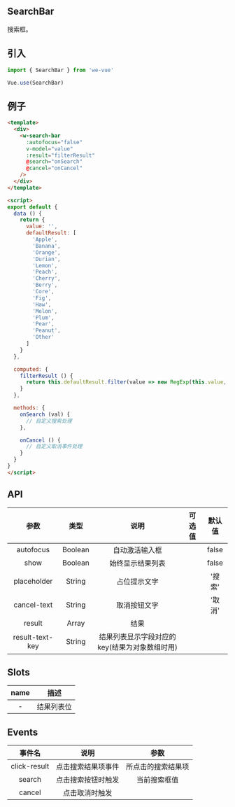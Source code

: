SearchBar
---
搜索框。

## 引入

```js
import { SearchBar } from 'we-vue'

Vue.use(SearchBar)
```

## 例子

```html
<template>
  <div>
    <w-search-bar 
      :autofocus="false" 
      v-model="value" 
      :result="filterResult"
      @search="onSearch"
      @cancel="onCancel"
    />
  </div>
</template>

<script>
export default {
  data () {
    return {
      value: '',
      defaultResult: [
        'Apple',
        'Banana',
        'Orange',
        'Durian',
        'Lemon',
        'Peach',
        'Cherry',
        'Berry',
        'Core',
        'Fig',
        'Haw',
        'Melon',
        'Plum',
        'Pear',
        'Peanut',
        'Other'
      ]
    }
  },

  computed: {
    filterResult () {
      return this.defaultResult.filter(value => new RegExp(this.value, 'i').test(value))
    }
  },

  methods: {
    onSearch (val) {
      // 自定义搜索处理
    },

    onCancel () {
      // 自定义取消事件处理
    }
  }
}
</script>
```

## API

|   参数   |   类型    |   说明   | 可选值  |  默认值  |
| :----: | :-----: | :----: | :--: | :---: |
| autofocus  | Boolean  |  自动激活输入框   |      |   false    |
| show  | Boolean  |  始终显示结果列表   |      |   false    |
| placeholder  | String  |  占位提示文字   |      |   '搜索'    |
| cancel-text  | String  |  取消按钮文字   |      |   '取消'    |
| result  | Array  |  结果   |      |     |
| result-text-key  | String  |  结果列表显示字段对应的 key(结果为对象数组时用)   |      |     |

## Slots

|   name   |   描述    |
| :----: | :-----: |
| -  | 结果列表位  |


## Events

|   事件名   |   说明    |   参数   |
| :----: | :-----: | :----: |
| click-result  | 点击搜索结果项事件  |  所点击的搜索结果项   |
| search  | 点击搜索按钮时触发  |  当前搜索框值   |
| cancel  | 点击取消时触发  |    |
